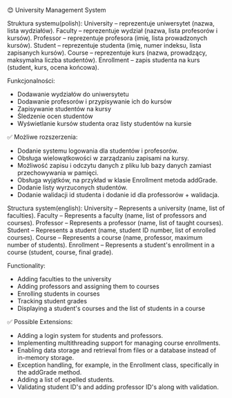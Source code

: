 😊 University Management System

Struktura systemu(polish):
University – reprezentuje uniwersytet (nazwa, lista wydziałów).
Faculty – reprezentuje wydział (nazwa, lista profesorów i kursów).
Professor – reprezentuje profesora (imię, lista prowadzonych kursów).
Student – reprezentuje studenta (imię, numer indeksu, lista zapisanych kursów).
Course – reprezentuje kurs (nazwa, prowadzący, maksymalna liczba studentów).
Enrollment – zapis studenta na kurs (student, kurs, ocena końcowa).

Funkcjonalności:
- Dodawanie wydziałów do uniwersytetu
- Dodawanie profesorów i przypisywanie ich do kursów
- Zapisywanie studentów na kursy
- Śledzenie ocen studentów
- Wyświetlanie kursów studenta oraz listy studentów na kursie

✅ Możliwe rozszerzenia:
- Dodanie systemu logowania dla studentów i profesorów.
- Obsługa wielowątkowości w zarządzaniu zapisami na kursy.
- Możliwość zapisu i odczytu danych z pliku lub bazy danych zamiast przechowywania w pamięci.
- Obsługa wyjątków, na przykład w klasie Enrollment metoda addGrade.
- Dodanie listy wyrzuconych studentów.
- Dodanie walidacji id studenta i dodanie id dla professorów + walidacja.

Structura system(english):
University – Represents a university (name, list of faculties).
Faculty – Represents a faculty (name, list of professors and courses).
Professor – Represents a professor (name, list of taught courses).
Student – Represents a student (name, student ID number, list of enrolled courses).
Course – Represents a course (name, professor, maximum number of students).
Enrollment – Represents a student's enrollment in a course (student, course, final grade).

Functionality:
- Adding faculties to the university
- Adding professors and assigning them to courses
- Enrolling students in courses
- Tracking student grades
- Displaying a student's courses and the list of students in a course

✅ Possible Extensions:
- Adding a login system for students and professors.
- Implementing multithreading support for managing course enrollments.
- Enabling data storage and retrieval from files or a database instead of in-memory storage.
- Exception handling, for example, in the Enrollment class, specifically in the addGrade method.
- Adding a list of expelled students.
- Validating student ID's and adding professor ID's along with validation.

